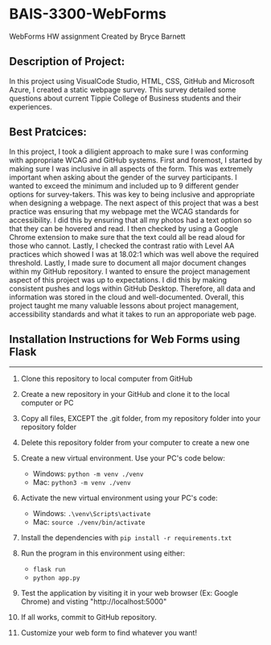 # BAIS-3300-WebForms
WebForms HW assignment
Created by Bryce Barnett

## Description of Project:

In this project using VisualCode Studio, HTML, CSS, GitHub and Microsoft Azure, I created a static webpage survey. This survey detailed some questions about current Tippie College of Business students and their experiences. 

## Best Pratcices:
In this project, I took a diligient approach to make sure I was conforming with appropriate WCAG and GitHub systems. First and foremost, I started by making sure I was inclusive in all aspects of the form. This was extremely important when asking about the gender of the survey participants. I wanted to exceed the minimum and included up to 9 different gender options for survey-takers. This was key to being inclusive and appropriate when designing a webpage.
The next aspect of this project that was a best practice was ensuring that my webpage met the WCAG standards for accessibility. I did this by ensuring that all my photos had a text option so that they can be hovered and read. I then checked by using a Google Chrome extension to make sure that the text could all be read aloud for those who cannot. Lastly, I checked the contrast ratio with Level AA practices which showed I was at 18.02:1 which was well above the required threshold.
Lastly, I made sure to document all major document changes within my GitHub repository. I wanted to ensure the project management aspect of this project was up to expectations. I did this by making consistent pushes and logs within GitHub Desktop.  Therefore, all data and information was stored in the cloud and well-documented. 
Overall, this  project taught me many valuable lessons about project management, accessibility standards and what it takes to run an approporiate web page.


## Installation Instructions for Web Forms using Flask

---

1. Clone this repository to local computer from GitHub

2. Create a new repository in your GitHub and clone it to the local computer or PC

3. Copy all files, EXCEPT the .git folder, from my repository folder into your repository folder

4. Delete this repository folder from your computer to create a new one

5. Create a new virtual environment. Use your PC's code below:

   - Windows: `python -m venv ./venv`
   - Mac: `python3 -m venv ./venv`

6. Activate the new virtual environment using your PC's code:

   - Windows: `.\venv\Scripts\activate`
   - Mac: `source ./venv/bin/activate`

7. Install the dependencies with `pip install -r requirements.txt`

8. Run the program in this environment using either:

   - `flask run`
   - `python app.py`

9. Test the application by visiting it in your web browser (Ex: Google Chrome) and visting "http://localhost:5000" 

10. If all works, commit to GitHub repository.

11. Customize your web form to find whatever you want!
